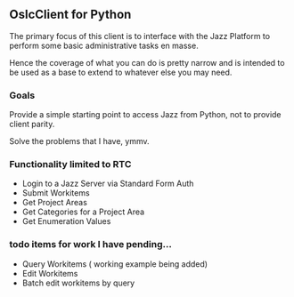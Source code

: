 ## OslcClient for Python

The primary focus of this client is to interface with the Jazz Platform to perform
some basic administrative tasks en masse.

Hence the coverage of what you can do is pretty narrow and is intended to be used
as a base to extend to whatever else you may need.

### Goals

Provide a simple starting point to access Jazz from Python, not to provide client
parity.

Solve the problems that I have, ymmv.

### Functionality limited to RTC

* Login to a Jazz Server via Standard Form Auth
* Submit Workitems
* Get Project Areas
* Get Categories for a Project Area
* Get Enumeration Values

### todo items for work I have pending...

* Query Workitems ( working example being added)
* Edit Workitems
* Batch edit workitems by query
